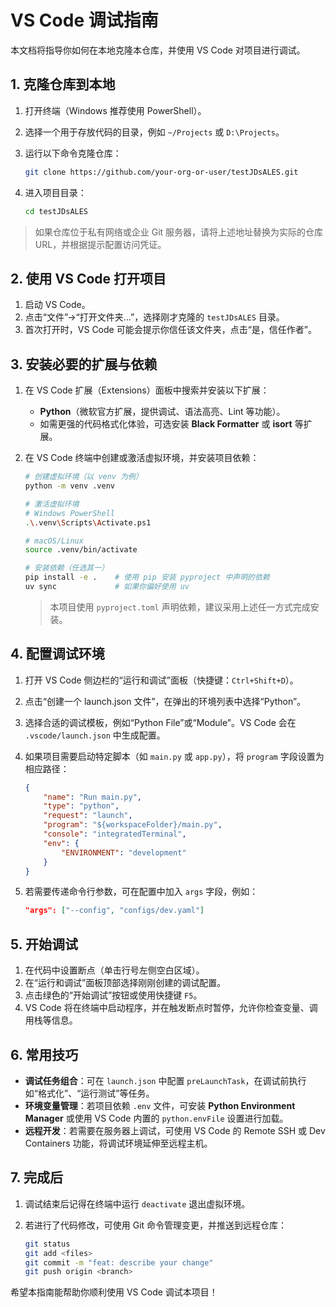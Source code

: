 # VS Code 调试指南

本文档将指导你如何在本地克隆本仓库，并使用 VS Code 对项目进行调试。

## 1. 克隆仓库到本地

1. 打开终端（Windows 推荐使用 PowerShell）。
2. 选择一个用于存放代码的目录，例如 `~/Projects` 或 `D:\Projects`。
3. 运行以下命令克隆仓库：

   ```bash
   git clone https://github.com/your-org-or-user/testJDsALES.git
   ```

4. 进入项目目录：

   ```bash
   cd testJDsALES
   ```

> 如果仓库位于私有网络或企业 Git 服务器，请将上述地址替换为实际的仓库 URL，并根据提示配置访问凭证。

## 2. 使用 VS Code 打开项目

1. 启动 VS Code。
2. 点击“文件”→“打开文件夹…”，选择刚才克隆的 `testJDsALES` 目录。
3. 首次打开时，VS Code 可能会提示你信任该文件夹，点击“是，信任作者”。

## 3. 安装必要的扩展与依赖

1. 在 VS Code 扩展（Extensions）面板中搜索并安装以下扩展：
   - **Python**（微软官方扩展，提供调试、语法高亮、Lint 等功能）。
   - 如需更强的代码格式化体验，可选安装 **Black Formatter** 或 **isort** 等扩展。
2. 在 VS Code 终端中创建或激活虚拟环境，并安装项目依赖：

   ```bash
   # 创建虚拟环境（以 venv 为例）
   python -m venv .venv

   # 激活虚拟环境
   # Windows PowerShell
   .\.venv\Scripts\Activate.ps1

   # macOS/Linux
   source .venv/bin/activate

   # 安装依赖（任选其一）
   pip install -e .    # 使用 pip 安装 pyproject 中声明的依赖
   uv sync             # 如果你偏好使用 uv
   ```

   > 本项目使用 `pyproject.toml` 声明依赖，建议采用上述任一方式完成安装。

## 4. 配置调试环境

1. 打开 VS Code 侧边栏的“运行和调试”面板（快捷键：`Ctrl+Shift+D`）。
2. 点击“创建一个 launch.json 文件”，在弹出的环境列表中选择“Python”。
3. 选择合适的调试模板，例如“Python File”或“Module”。VS Code 会在 `.vscode/launch.json` 中生成配置。
4. 如果项目需要启动特定脚本（如 `main.py` 或 `app.py`），将 `program` 字段设置为相应路径：

   ```json
   {
       "name": "Run main.py",
       "type": "python",
       "request": "launch",
       "program": "${workspaceFolder}/main.py",
       "console": "integratedTerminal",
       "env": {
           "ENVIRONMENT": "development"
       }
   }
   ```

5. 若需要传递命令行参数，可在配置中加入 `args` 字段，例如：

   ```json
   "args": ["--config", "configs/dev.yaml"]
   ```

## 5. 开始调试

1. 在代码中设置断点（单击行号左侧空白区域）。
2. 在“运行和调试”面板顶部选择刚刚创建的调试配置。
3. 点击绿色的“开始调试”按钮或使用快捷键 `F5`。
4. VS Code 将在终端中启动程序，并在触发断点时暂停，允许你检查变量、调用栈等信息。

## 6. 常用技巧

- **调试任务组合**：可在 `launch.json` 中配置 `preLaunchTask`，在调试前执行如“格式化”、“运行测试”等任务。
- **环境变量管理**：若项目依赖 `.env` 文件，可安装 **Python Environment Manager** 或使用 VS Code 内置的 `python.envFile` 设置进行加载。
- **远程开发**：若需要在服务器上调试，可使用 VS Code 的 Remote SSH 或 Dev Containers 功能，将调试环境延伸至远程主机。

## 7. 完成后

1. 调试结束后记得在终端中运行 `deactivate` 退出虚拟环境。
2. 若进行了代码修改，可使用 Git 命令管理变更，并推送到远程仓库：

   ```bash
   git status
   git add <files>
   git commit -m "feat: describe your change"
   git push origin <branch>
   ```

希望本指南能帮助你顺利使用 VS Code 调试本项目！

